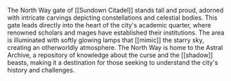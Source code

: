 The North Way gate of [[Sundown Citadel]] stands tall and proud, adorned with intricate carvings depicting constellations and celestial bodies. This gate leads directly into the heart of the city's academic quarter, where renowned scholars and mages have established their institutions. The area is illuminated with softly glowing lamps that [[mimic]] the starry sky, creating an otherworldly atmosphere. The North Way is home to the Astral Archive, a repository of knowledge about the curse and the [[shadow]] beasts, making it a destination for those seeking to understand the city's history and challenges.
